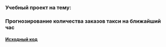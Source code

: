 ### Учебный проект на тему:
### Прогнозирование количества заказов такси на ближайший час

#### [Исходный код](https://github.com/nightcarpenter/TaxiTimeSeries/blob/main/time_series.ipynb)



